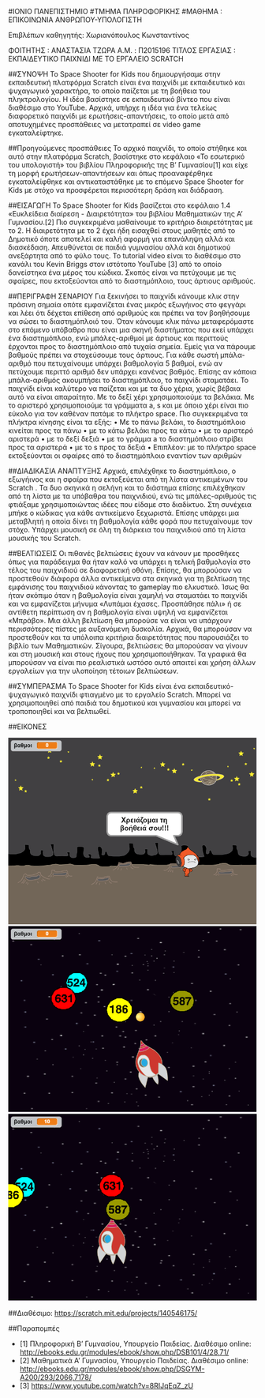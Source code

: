 #ΙΟΝΙΟ ΠΑΝΕΠΙΣΤΗΜΙΟ
#ΤΜΗΜΑ ΠΛΗΡΟΦΟΡΙΚΗΣ
#ΜΑΘΗΜΑ : ΕΠΙΚΟΙΝΩΝΙΑ ΑΝΘΡΩΠΟΥ-ΥΠΟΛΟΓΙΣΤΗ

Επιβλέπων καθηγητής: Χωριανόπουλος Κωνσταντίνος 

ΦΟΙΤΗΤΗΣ : ΑΝΑΣΤΑΣΙΑ ΤΖΩΡΑ
Α.Μ. : Π2015196
ΤΙΤΛΟΣ ΕΡΓΑΣΙΑΣ : ΕΚΠΑΙΔΕΥΤΙΚΟ ΠΑΙΧΝΙΔΙ ΜΕ ΤΟ ΕΡΓΑΛΕΙΟ SCRATCH 

##ΣΥΝΟΨΗ
Το Space Shooter for Kids που δημιουργήσαμε στην εκπαιδευτική πλατφόρμα Scratch είναι ένα παιχνίδι με εκπαιδευτικό και ψυχαγωγικό χαρακτήρα, το οποίο παίζεται με τη βοήθεια του πληκτρολογίου. Η ιδέα βασίστηκε σε εκπαιδευτικό βίντεο που είναι διαθέσιμο στο YouTube.
Αρχικά, υπήρχε η ιδέα για ένα τελείως διαφορετικό παιχνίδι με ερωτήσεις-απαντήσεις, το οποίο μετά από αποτυχημένες προσπάθειες να μετατραπεί σε video game εγκαταλείφτηκε.

##Προηγούμενες προσπάθειες
Το αρχικό παιχνίδι, το οποίο στήθηκε και αυτό στην πλατφόρμα Scratch, βασίστηκε στο κεφάλαιο «Το εσωτερικό του υπολογιστή» του βιβλίου Πληροφορικής της Β’ Γυμνασίου[1] και είχε τη μορφή ερωτήσεων-απαντήσεων και όπως προαναφέρθηκε εγκαταλείφθηκε και αντικαταστάθηκε με το επόμενο Space Shooter for Kids με στόχο να προσφέρεται περισσότερη δράση και διάδραση. 

##ΕΙΣΑΓΩΓΗ
Το Space Shooter for Kids βασίζεται στο κεφάλαιο 1.4 «Ευκλείδεια διαίρεση - Διαιρετότητα» του βιβλίου Μαθηματικών της Α’ Γυμνασίου.[2] Πιο συγκεκριμένα μαθαίνουμε το κριτήριο διαιρετότητας με το 2. Η διαιρετότητα με το 2 έχει ήδη εισαχθεί στους μαθητές από το Δημοτικό όποτε αποτελεί και καλή αφορμή για επανάληψη αλλά και διασκέδαση.
Απευθύνεται σε παιδιά γυμνασίου αλλά και δημοτικού ανεξάρτητα από το φύλο τους.
Το tutorial video είναι το διαθέσιμο στο κανάλι του Kevin Briggs στον ιστότοπο YouTube [3] από το οποίο δανείστηκα ένα μέρος του κώδικα.
Σκοπός είναι να πετύχουμε με τις σφαίρες, που εκτοξεύονται από το διαστημόπλοιο, τους άρτιους αριθμούς.

##ΠΕΡΙΓΡΑΦΗ ΣΕΝΑΡΙΟΥ
Για ξεκινήσει το παιχνίδι κάνουμε κλικ στην πράσινη σημαία οπότε εμφανίζεται ένας μικρός εξωγήινος στο φεγγάρι και λέει ότι δέχεται επίθεση από αριθμούς και πρέπει να τον βοηθήσουμε να σώσει το διαστημόπλοιό του. Όταν κάνουμε κλικ πάνω μεταφερόμαστε στο επόμενο υπόβαθρο που είναι μια σκηνή διαστήματος που εκεί υπάρχει ένα διαστημόπλοιο, ενώ μπάλες-αριθμοί με άρτιους και περιττούς έρχονται προς το διαστημόπλοιο από τυχαία σημεία. Εμείς για να πάρουμε βαθμούς πρέπει να στοχεύσουμε τους άρτιους. Για κάθε σωστή μπάλα-αριθμό που πετυχαίνουμε υπάρχει βαθμολογία 5 βαθμοί, ενώ αν πετύχουμε περιττό αριθμό δεν υπάρχει κανένας βαθμός. Επίσης αν κάποια μπάλα-αριθμός ακουμπήσει το διαστημόπλοιο, το παιχνίδι σταματάει.
Το παιχνίδι είναι καλύτερο να παίζεται και με τα δυο χέρια, χωρίς βέβαια αυτό να είναι απαραίτητο. Με το δεξί χέρι χρησιμοποιούμε τα βελάκια. Με το αριστερό χρησιμοποιούμε τα γράμματα a, s και με όποιο χέρι είναι πιο εύκολο για τον καθέναν πατάμε το πλήκτρο space.
Πιο συγκεκριμένα τα πλήκτρα κίνησης είναι τα εξής:
•	Με το πάνω βελάκι, το διαστημόπλοιο κινείται προς τα πάνω
•	με το κάτω βελάκι προς τα κάτω
•	με το αριστερό αριστερά
•	με το δεξί δεξιά
•	με το γράμμα a το διαστημόπλοιο στρίβει προς τα αριστερά
•	με το s προς τα δεξιά
•	Επιπλέον: με το πλήκτρο space εκτοξεύονται οι σφαίρες από το διαστημόπλοιο εναντίον των αριθμών

##ΔΙΑΔΙΚΑΣΙΑ ΑΝΑΠΤΥΞΗΣ
Αρχικά, επιλέχθηκε το διαστημόπλοιο, ο εξωγήινος και η σφαίρα που εκτοξεύεται  από τη λίστα αντικειμένων του Scratch . Τα δυο σκηνικά η σελήνη και το διάστημα   επίσης επιλέχθηκαν από τη λίστα με τα υπόβαθρα του παιχνιδιού, ενώ τις μπάλες-αριθμούς τις φτιάξαμε χρησιμοποιώντας ιδέες που είδαμε στο διαδίκτυο. Στη συνέχεια μπήκε ο κώδικας για κάθε αντικείμενο ξεχωριστά. Επίσης υπάρχει μια μεταβλητή η οποία δίνει τη βαθμολογία κάθε φορά που πετυχαίνουμε τον στόχο. Υπάρχει μουσική σε όλη τη διάρκεια του παιχνιδιού  από τη λίστα μουσικής του Scratch. 

##ΒΕΛΤΙΩΣΕΙΣ
Οι πιθανές βελτιώσεις έχουν να κάνουν με προσθήκες όπως για παράδειγμα θα ήταν καλό να υπάρχει η τελική βαθμολογία στο τέλος του παιχνιδιού σε διαφορετική οθόνη. Επίσης, θα μπορούσαν να προστεθούν διάφορα άλλα αντικείμενα στα σκηνικά για τη βελτίωση της εμφάνισης του παιχνιδιού κάνοντας το gameplay πιο ελκυστικό.
Ίσως θα ήταν σκόπιμο όταν η βαθμολογία είναι χαμηλή να σταματάει το παιχνίδι και να εμφανίζεται μήνυμα «Λυπάμαι έχασες. Προσπάθησε πάλι» ή σε αντίθετη περίπτωση αν η βαθμολογία είναι υψηλή να εμφανίζεται «Μπράβο».
Μια άλλη βελτίωση θα μπορούσε να είναι να υπάρχουν περισσότερες πίστες με αυξανόμενη δυσκολία. Αρχικά, θα μπορούσαν να προστεθούν και τα υπόλοιπα κριτήρια διαιρετότητας που παρουσιάζει το βιβλίο των Μαθηματικών.
Σίγουρα, βελτιώσεις θα μπορούσαν να γίνουν και στη μουσική και στους ήχους που χρησιμοποιήθηκαν. Τα γραφικά θα μπορούσαν να είναι πιο ρεαλιστικά ωστόσο αυτό απαιτεί και χρήση άλλων εργαλείων για την υλοποίηση τέτοιων βελτιώσεων.

##ΣΥΜΠΕΡΑΣΜΑ
Το Space Shooter for Kids είναι ένα εκπαιδευτικό-ψυχαγωγικό παιχνίδι φτιαγμένο με το εργαλείο Scratch. Μπορεί να χρησιμοποιηθεί από παιδιά του δημοτικού και γυμνασίου και μπορεί να τροποποιηθεί και να βελτιωθεί.

##ΕΙΚΟΝΕΣ

![ScreenShot](intro.png)
![ScreenShot](shooter1.png)
![ScreenShot](shooter2.png)

##Διαθέσιμο: 
https://scratch.mit.edu/projects/140546175/

##Παραπομπές
* [1] Πληροφορική Β’ Γυμνασίου, Υπουργείο Παιδείας. Διαθέσιμο online: http://ebooks.edu.gr/modules/ebook/show.php/DSB101/4/28,71/
* [2] Μαθηματικά Α’ Γυμνασίου, Υπουργείο Παιδείας. Διαθέσιμο online: http://ebooks.edu.gr/modules/ebook/show.php/DSGYM-A200/293/2066,7178/
* [3] https://www.youtube.com/watch?v=8RIJqEqZ_zU

